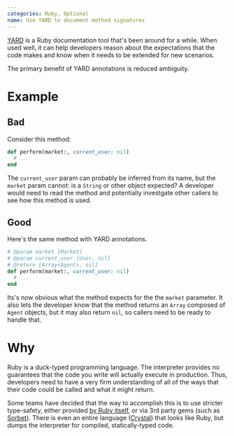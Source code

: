 ```yaml
---
categories: Ruby, Optional
name: Use YARD to document method signatures
---
```


[YARD](https://yardoc.org) is a Ruby documentation tool that's been around for a while. When used well, it can help
developers reason about the expectations that the code makes and know when it needs to be extended for new scenarios.

The primary benefit of YARD annotations is reduced ambiguity.

# Example

## Bad

Consider this method:

```ruby
def perform(market:, current_user: nil)
  # ...
end
```

The `current_user` param can probably be inferred from its name, but the `market` param
cannot: is a `String` or other object expected? A developer would need to read the method and potentially investgate
other callers to see how this method is used.

## Good

Here's the same method with YARD annotations.

```ruby
# @param market [Market]
# @param current_user [User, nil]
# @return [Array<Agent>, nil]
def perform(market:, current_user: nil)
  # ...
end
```

Its's now obvious what the method expects for the the `market` parameter. It
also lets the developer know that the method returns an `Array` composed of `Agent` objects, but it may
also return `nil`, so callers need to be ready to handle that.

# Why

Ruby is a duck-typed programming language. The interpreter provides no guarantees that the code you write will actually
execute in production. Thus, developers need to have a very firm understanding of all of the ways that their code could
be called and what it might return.

Some teams have decided that the way to accomplish this is to use stricter type-safety, either provided
[by Ruby itself](https://github.com/ruby/rbs), or via 3rd party gems (such as [Sorbet](https://sorbet.org)). There is
even an entire language ([Crystal](https://crystal-lang.org)) that looks like Ruby, but dumps the interpreter for
compiled, statically-typed code.
